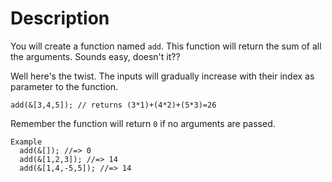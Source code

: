 # Description

You will create a function named `add`. This function will return the sum of all the arguments. Sounds easy, doesn't it??

Well here's the twist. The inputs will gradually increase with their index as parameter to the function.

```
add(&[3,4,5]); // returns (3*1)+(4*2)+(5*3)=26
```

Remember the function will return `0` if no arguments are passed.

```
Example
  add(&[]); //=> 0
  add(&[1,2,3]); //=> 14
  add(&[1,4,-5,5]); //=> 14
```